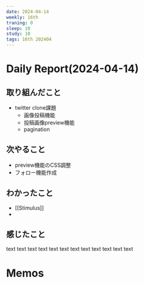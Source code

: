 ```yaml
---
date: 2024-04-14
weekly: 16th
traning: 0
sleep: 10
study: 10
tags: 16th 202404 
---
```

# Daily Report(2024-04-14)
## 取り組んだこと
- twitter clone課題
	- 画像投稿機能
	- 投稿画像preview機能
	- pagination
## 次やること
- preview機能のCSS調整
- フォロー機能作成
## わかったこと
- [[Stimulus]] 
- 
## 感じたこと
text text text text text text text text text text text text
# Memos